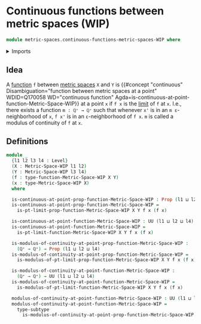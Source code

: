 # Continuous functions between metric spaces (WIP)

```agda
module metric-spaces.continuous-functions-metric-spaces-WIP where
```

<details><summary>Imports</summary>

```agda
open import elementary-number-theory.positive-rational-numbers

open import foundation.dependent-pair-types
open import foundation.existential-quantification
open import foundation.inhabited-subtypes
open import foundation.propositional-truncations
open import foundation.propositions
open import foundation.subtypes
open import foundation.universe-levels

open import metric-spaces.limits-of-functions-metric-spaces
open import metric-spaces.metric-spaces-WIP
```

</details>

## Idea

A [function](metric-spaces.functions-metric-spaces.md) `f` between
[metric spaces](metric-spaces.metric-spaces.md) `X` and `Y` is
{{#concept "continuous" Disambiguation="function between metric spaces at a point" WDID=Q170058 WD="continuous function" Agda=is-continuous-at-point-function-Metric-Space-WIP}}
at a point `x` if `f x` is the
[limit](metric-spaces.limits-of-functions-metric-spaces.md) of `f` at `x`. I.e.,
there exists a function `m : ℚ⁺ → ℚ⁺` such that whenever `x'` is in an
`m ε`-neighborhood of `x`, `f x'` is in an `ε`-neighborhood of `f x`. `m` is
called a modulus of continuity of `f` at `x`.

## Definitions

```agda
module _
  {l1 l2 l3 l4 : Level}
  (X : Metric-Space-WIP l1 l2)
  (Y : Metric-Space-WIP l3 l4)
  (f : type-function-Metric-Space-WIP X Y)
  (x : type-Metric-Space-WIP X)
  where

  is-continuous-at-point-prop-function-Metric-Space-WIP : Prop (l1 ⊔ l2 ⊔ l4)
  is-continuous-at-point-prop-function-Metric-Space-WIP =
    is-pt-limit-prop-function-Metric-Space-WIP X Y f x (f x)

  is-continuous-at-point-function-Metric-Space-WIP : UU (l1 ⊔ l2 ⊔ l4)
  is-continuous-at-point-function-Metric-Space-WIP =
    is-pt-limit-function-Metric-Space-WIP X Y f x (f x)

  is-modulus-of-continuity-at-point-prop-function-Metric-Space-WIP :
    (ℚ⁺ → ℚ⁺) → Prop (l1 ⊔ l2 ⊔ l4)
  is-modulus-of-continuity-at-point-prop-function-Metric-Space-WIP =
    is-modulus-of-pt-limit-prop-function-Metric-Space-WIP X Y f x (f x)

  is-modulus-of-continuity-at-point-function-Metric-Space-WIP :
    (ℚ⁺ → ℚ⁺) → UU (l1 ⊔ l2 ⊔ l4)
  is-modulus-of-continuity-at-point-function-Metric-Space-WIP =
    is-modulus-of-pt-limit-function-Metric-Space-WIP X Y f x (f x)

  modulus-of-continuity-at-point-function-Metric-Space-WIP : UU (l1 ⊔ l2 ⊔ l4)
  modulus-of-continuity-at-point-function-Metric-Space-WIP =
    type-subtype
      is-modulus-of-continuity-at-point-prop-function-Metric-Space-WIP
```
